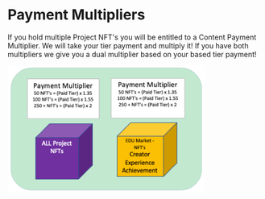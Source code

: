 # Payment Multipliers

If you hold multiple Project NFT's you will be entitled to a Content Payment Multiplier. We will take your tier payment and multiply it! If you have both multipliers we give you a dual multiplier based on your based tier payment!

![](<../../.gitbook/assets/Picture1 (1).png>)
